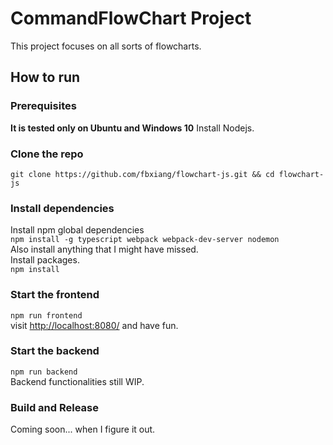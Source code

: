 # CommandFlowChart Project
This project focuses on all sorts of flowcharts.

## How to run
### Prerequisites
**It is tested only on Ubuntu and Windows 10**
Install Nodejs.

### Clone the repo
`git clone https://github.com/fbxiang/flowchart-js.git && cd flowchart-js`

### Install dependencies
Install npm global dependencies  
`npm install -g typescript webpack webpack-dev-server nodemon`  
Also install anything that I might have missed.  
Install packages.  
`npm install`  

### Start the frontend
`npm run frontend`  
visit [http://localhost:8080/](http://localhost:8080/) and have fun.

### Start the backend
`npm run backend`  
Backend functionalities still WIP.

### Build and Release
Coming soon... when I figure it out.

